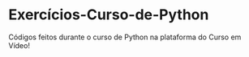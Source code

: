 # Exercícios-Curso-de-Python
 Códigos feitos durante o curso de Python na plataforma do Curso em Vídeo!
